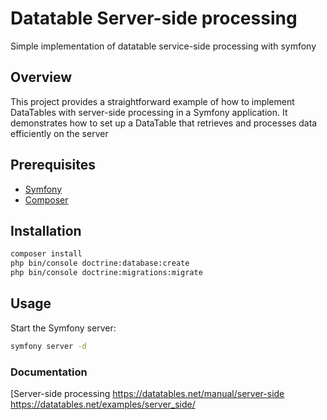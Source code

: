 # Datatable Server-side processing

Simple implementation of datatable service-side processing with symfony

## Overview

This project provides a straightforward example of how to implement DataTables with server-side processing in a Symfony application. 
It demonstrates how to set up a DataTable that retrieves and processes data efficiently on the server

## Prerequisites

- [Symfony](https://symfony.com/download)
- [Composer](https://getcomposer.org/)

## Installation

```bash
composer install
php bin/console doctrine:database:create
php bin/console doctrine:migrations:migrate
```

## Usage

Start the Symfony server:

```bash
symfony server -d
```

### Documentation
[Server-side processing
https://datatables.net/manual/server-side
https://datatables.net/examples/server_side/
